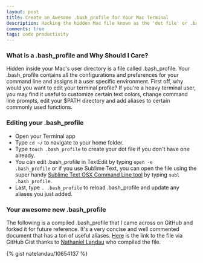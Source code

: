 ```yaml
---
layout: post
title: Create an Awesome .bash_profile for Your Mac Terminal
description: Hacking the hidden Mac file known as the 'dot file' or .bash_profile, which can be coded to customize your command line settings by using aliases.
comments: true
tags: code productivity
---
```


### What is a .bash_profile and Why Should I Care?
Hidden inside your Mac's user directory is a file called .bash\_profile. Your .bash\_profile contains all the configurations and preferences for your command line and assigns it a user specific environment. First off, why would you want to edit your terminal profile? If you're a heavy terminal user, you may find it useful to customize certain text colors, change command line prompts, edit your $PATH directory and add aliases to certain commonly used functions.

### Editing your .bash_profile

* Open your Terminal app<br>
* Type <code>cd ~/</code> to navigate to your home folder.<br>
* Type <code>touch .bash\_profile</code> to create your dot file if you don't have one already. <br>
* You can edit .bash\_profile in TextEdit by typing <code>open -e .bash\_profile</code> or if you use Sublime Text, you can open the file using the super handy [Sublime Text OSX Command Line tool](https://www.sublimetext.com/docs/2/osx_command_line.html) by typing <code>subl .bash_profile</code>.<br>
* Last, type <code>. .bash\_profile</code> to reload .bash_profile and update any aliases you just added.

### Your awesome new .bash\_profile
The following is a compiled .bash_profile that I came across on GitHub and forked it for future reference. It's a very concise and well commented document that has a ton of useful aliases. [Here](https://gist.github.com/natelandau/10654137) is the link to the file via GitHub Gist thanks to [Nathaniel Landau](https://github.com/natelandau) who compiled the file.

{% gist natelandau/10654137 %}
